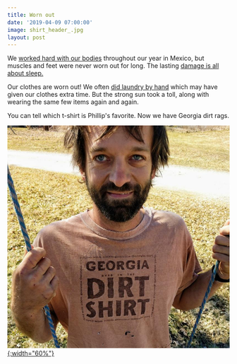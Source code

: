 ```yaml
---
title: Worn out
date: '2019-04-09 07:00:00'
image: shirt_header_.jpg
layout: post
---
```


We [worked hard with our bodies](https://reverdecer.annalisagross.com/2018/12/28/gallery-of-injuries/) throughout our year in Mexico, but muscles and feet were never worn out for long. The lasting [damage is all about sleep.](https://reverdecer.annalisagross.com/2018/10/26/premature-aging/)

Our clothes are worn out! We often [did laundry by hand](link) which may have given our clothes extra time. But the strong sun took a toll, along with wearing the same few items again and again.

You can tell which t-shirt is Phillip's favorite. Now we have Georgia dirt rags.

[![](/images/phil_shirt_.jpg){:width="60%"}](/images/phil_shirt.jpg)